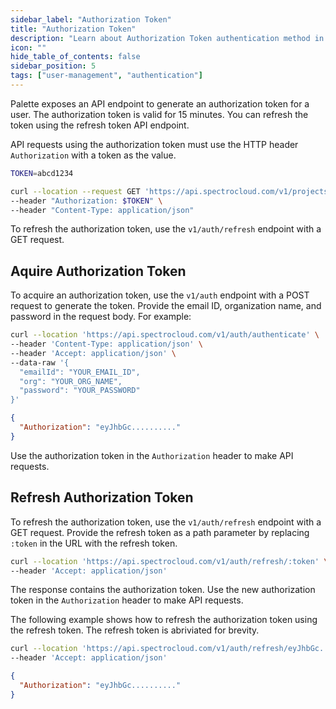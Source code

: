 ```yaml
---
sidebar_label: "Authorization Token"
title: "Authorization Token"
description: "Learn about Authorization Token authentication method in Palette."
icon: ""
hide_table_of_contents: false
sidebar_position: 5
tags: ["user-management", "authentication"]
---
```


Palette exposes an API endpoint to generate an authorization token for a user. The authorization token is valid for 15
minutes. You can refresh the token using the refresh token API endpoint.

API requests using the authorization token must use the HTTP header `Authorization` with a token as the value.

```bash
TOKEN=abcd1234
```

```bash
curl --location --request GET 'https://api.spectrocloud.com/v1/projects/alerts' \
--header "Authorization: $TOKEN" \
--header "Content-Type: application/json"
```

To refresh the authorization token, use the `v1/auth/refresh` endpoint with a GET request.

## Aquire Authorization Token

To acquire an authorization token, use the `v1/auth` endpoint with a POST request to generate the token. Provide the
email ID, organization name, and password in the request body. For example:

```bash
curl --location 'https://api.spectrocloud.com/v1/auth/authenticate' \
--header 'Content-Type: application/json' \
--header 'Accept: application/json' \
--data-raw '{
  "emailId": "YOUR_EMAIL_ID",
  "org": "YOUR_ORG_NAME",
  "password": "YOUR_PASSWORD"
}'
```

```json hideClipboard
{
  "Authorization": "eyJhbGc.........."
}
```

Use the authorization token in the `Authorization` header to make API requests.

## Refresh Authorization Token

To refresh the authorization token, use the `v1/auth/refresh` endpoint with a GET request. Provide the refresh token as
a path parameter by replacing `:token` in the URL with the refresh token.

```bash
curl --location 'https://api.spectrocloud.com/v1/auth/refresh/:token' \
--header 'Accept: application/json'
```

The response contains the authorization token. Use the new authorization token in the `Authorization` header to make API
requests.

The following example shows how to refresh the authorization token using the refresh token. The refresh token is
abriviated for brevity.

```bash hideClipboard
curl --location 'https://api.spectrocloud.com/v1/auth/refresh/eyJhbGc..........' \
--header 'Accept: application/json'
```

```json hideClipboard
{
  "Authorization": "eyJhbGc.........."
}
```
